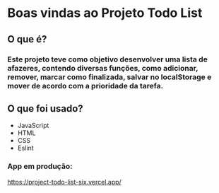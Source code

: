 # Boas vindas ao Projeto Todo List

## O que é?

### Este projeto teve como objetivo desenvolver uma lista de afazeres, contendo diversas funções, como adicionar, remover, marcar como finalizada, salvar no localStorage e mover de acordo com a prioridade da tarefa.

## O que foi usado?

- JavaScript
- HTML
- CSS
- Eslint

### App em produção:
https://project-todo-list-six.vercel.app/